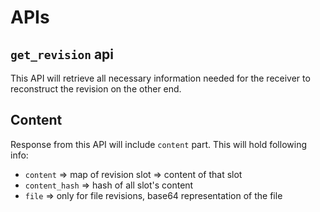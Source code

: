 # APIs

## `get_revision` api
This API will retrieve all necessary information needed for the receiver to reconstruct the revision on the other end.

## Content
Response from this API will include `content` part. This will hold following info:
- `content` => map of revision slot => content of that slot
- `content_hash` => hash of all slot's content
- `file` => only for file revisions, base64 representation of the file

